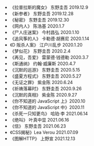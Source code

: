 - 《拉普拉斯的魔女》 东野圭吾 2019.12.9
- 《新参者》 东野圭吾 2019.12.28
- 《秘密》 东野圭吾 2019.12.30
- 《网内人》 陈浩基 2020.1.7
- 《尸人庄迷案》 今村昌弘 2020.1.10
- 《追风筝的人》 卡勒德·胡赛尼 2020.1.14
- 《D 阪杀人案》 江户川乱步 2020.1.20
- 《梦似花》 东野圭吾 2020.2.4
- 《再见，吾爱》 雷蒙德·钱德勒 2020.3.7
- 《斯通纳》 约翰·威廉斯 2020.4.7
- 《沉默的巡游》 东野圭吾 2020.5.15
- 《盛夏方程式》 东野圭吾 2020.5.27
- 《无证之罪》 紫金陈 2020.6.24
- 《祈祷落幕时》 东野圭吾 2020.9.26
- 《沉默的真相》 紫金陈 2020.9.27
- 《你不知道的 JavaScript 上》2020.10
- 《你不知道的 JavaScript 中》2020.11
- 《杀死一只知更鸟》 哈珀·李 2021.06.14
- 《绝叫》 叶真中显 2021.06.16
- 《信》 东野圭吾 2021.06.23
- 《CSS揭秘》Lea Verou 2021.07.09
- 《图解HTTP》 上野宣 2021.12.13
